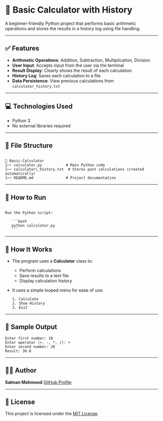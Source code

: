 
# 🧮 Basic Calculator with History

A beginner-friendly Python project that performs basic arithmetic operations and stores the results in a history log using file handling.

---

## ✅ Features

- **Arithmetic Operations**: Addition, Subtraction, Multiplication, Division  
- **User Input**: Accepts input from the user via the terminal  
- **Result Display**: Clearly shows the result of each calculation  
- **History Log**: Saves each calculation to a file  
- **Data Persistence**: View previous calculations from `calculator_history.txt`

---

## 💻 Technologies Used

- Python 3
- No external libraries required

---

## 📂 File Structure

```

📁 Basic-Calculator
├── calculator.py           # Main Python code
├── calculator\_history.txt  # Stores past calculations (created automatically)
├── README.md               # Project documentation

````

---

## 🚀 How to Run

````

Run the Python script:

   ```bash
   python calculator.py
   ```
````
---

## 🧠 How It Works

* The program uses a **Calculator** class to:

  * Perform calculations
  * Save results to a text file
  * Display calculation history

* It uses a simple looped menu for ease of use:

  ```
  1. Calculate
  2. Show History
  3. Exit
  ```

---

## 📖 Sample Output

```
Enter first number: 10
Enter operator (+, -, *, /): +
Enter second number: 20
Result: 30.0
```

---

## 👨‍💻 Author

**Salman Mahmood**
[GitHub Profile](https://github.com/SalmanMahmood7)

---

## 📜 License

This project is licensed under the [MIT License](LICENSE).

```
